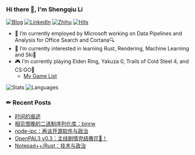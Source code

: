 ### Hi there 👋, I'm Shengqiu Li

[![Blog](https://img.shields.io/badge/Blog-dontpanic.blog-blue?logo=wordpress&style=flat-square)](https://dontpanic.blog)
[![LinkedIn](https://img.shields.io/badge/LinkedIn-Shengqiu%20Li-blue?logo=linkedin&style=flat-square)](https://www.linkedin.com/in/lishengqiu/)
[![Zhihu](https://img.shields.io/badge/ZhiHu-dontpanic-blue?logo=zhihu&style=flat-square)](https://www.zhihu.com/people/li-sheng-qiu)
[![Hits](https://hits.seeyoufarm.com/api/count/incr/badge.svg?url=https%3A%2F%2Fgithub.com%2Fdontpanic92&count_bg=%23007EC6&title_bg=%23555555&icon=&icon_color=%23E7E7E7&title=Profile+Viewed&edge_flat=true)](https://hits.seeyoufarm.com)

- 🔭 I’m currently employed by Microsoft working on Data Pipelines and Analysis for Office Search and Cortana🔍
- 🌱 I’m currently interested in learning Rust, Rendering, Machine Learning and Ski🎿
- 🎮 I’m currently playing Elden Ring, Yakuza 0, Trails of Cold Steel 4, and CS:GO🔫
  - [My Game List](https://github.com/dontpanic92/dontpanic92/blob/main/game_list.md)

<!-- bg_color=60,f7b267,f25c54&text_color=fff&title_color=fff&icon_color=fff-->
![Stats](https://github-readme-stats.vercel.app/api?username=dontpanic92&include_all_commits=true&hide_border=true&theme=graywhite) ![Languages](https://github-readme-stats.vercel.app/api/top-langs/?username=dontpanic92&&show_icons=true&hide_border=true&theme=graywhite&layout=compact&langs_count=8&exclude_repo=wxGo)

### ✏ Recent Posts

<!-- BLOG-POST-LIST:START -->
- [时间的痕迹](https://dontpanic.blog/%e6%97%b6%e9%97%b4%e7%9a%84%e7%97%95%e8%bf%b9/)
- [相见恨晚的二进制序列化库：binrw](https://dontpanic.blog/%e7%9b%b8%e8%a7%81%e6%81%a8%e6%99%9a%e7%9a%84%e4%ba%8c%e8%bf%9b%e5%88%b6%e5%ba%8f%e5%88%97%e5%8c%96%e5%ba%93%ef%bc%9abinrw/)
- [node-ipc：再谈开源软件与政治](https://dontpanic.blog/node-ipc-foss-and-politics/)
- [OpenPAL3 v0.3：主线剧情完结撒花🎉！](https://dontpanic.blog/openpal3-v0-3/)
- [Notepad++/Rust：技术与政治](https://dontpanic.blog/notepadpp-rust-tech-and-politics/)
<!-- BLOG-POST-LIST:END -->
